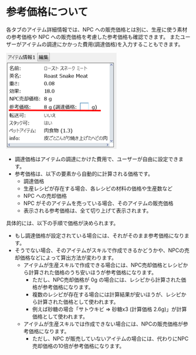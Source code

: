 # 参考価格について

各タブのアイテム詳細情報では、NPC への販売価格とは別に、生産に使う素材の参考価格や NPC への販売価格を考慮した参考価格も確認できます。
またユーザーがアイテムの調達にかかった費用(調達価格)を入力することもできます。

![詳細](img/reference-price.png)

- 調達価格はアイテムの調達にかけた費用で、ユーザーが自由に設定できます。
- 参考価格は、以下の要素から自動的に計算される価格です。
    - 調達価格
    - 生産レシピが存在する場合、各レシピの材料の価格や生産数など
    - NPC への売却価格
    - NPC がそのアイテムを売っている場合、そのアイテムの販売価格
    - 表示される参考価格は、全て切り上げて表示されます。

具体的には、以下の手順で価格が決められます。

- もし調達価格が設定されている場合には、それがそのまま参考価格になります。
- そうでない場合、そのアイテムがスキルで作成できるかどうかや、NPCの売却価格などによって算出方法が変わります。
    - アイテムが生産スキルで作成できる場合には、NPC売却価格とレシピから計算された価格のうち安いほうが参考価格になります。
        - ただし、NPC売却価格が 0g の場合には、レシピから計算された価格が参考価格になります。
        - 複数のレシピが存在する場合には計算結果が安いほうが、レシピから計算された価格として使われます。
        - 例えば砂糖の場合「サトウキビ => 砂糖x3 (計算価格 2.6g)」が計算価格として使われます。
    - アイテムが生産スキルでは作成できない場合には、NPCの販売価格が参考価格になります。
      - ただし、NPC が販売していないアイテムの場合には、代わりにNPC売却価格の10倍が参考価格になります。
